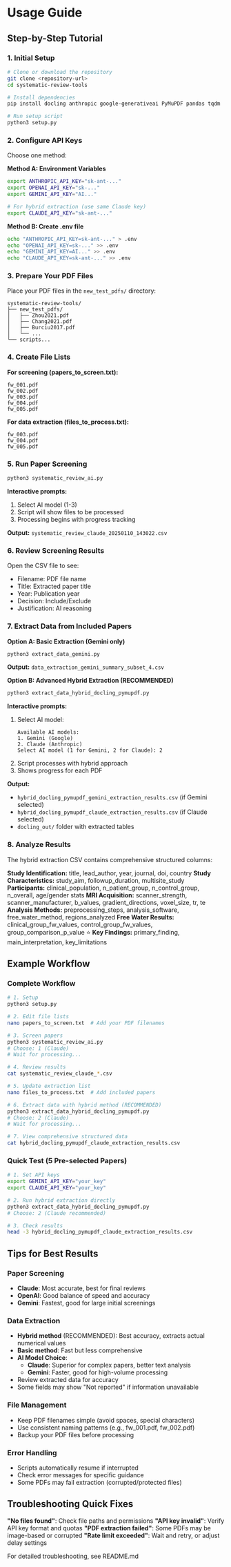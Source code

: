 # Usage Guide

## Step-by-Step Tutorial

### 1. Initial Setup

```bash
# Clone or download the repository
git clone <repository-url>
cd systematic-review-tools

# Install dependencies
pip install docling anthropic google-generativeai PyMuPDF pandas tqdm

# Run setup script
python3 setup.py
```

### 2. Configure API Keys

Choose one method:

**Method A: Environment Variables**
```bash
export ANTHROPIC_API_KEY="sk-ant-..."
export OPENAI_API_KEY="sk-..."
export GEMINI_API_KEY="AI..."

# For hybrid extraction (use same Claude key)
export CLAUDE_API_KEY="sk-ant-..."
```

**Method B: Create .env file**
```bash
echo "ANTHROPIC_API_KEY=sk-ant-..." > .env
echo "OPENAI_API_KEY=sk-..." >> .env
echo "GEMINI_API_KEY=AI..." >> .env
echo "CLAUDE_API_KEY=sk-ant-..." >> .env
```

### 3. Prepare Your PDF Files

Place your PDF files in the `new_test_pdfs/` directory:
```
systematic-review-tools/
├── new_test_pdfs/
│   ├── Zhou2021.pdf
│   ├── Chang2021.pdf
│   ├── Burciu2017.pdf
│   └── ...
└── scripts...
```

### 4. Create File Lists

**For screening (papers_to_screen.txt):**
```
fw_001.pdf
fw_002.pdf
fw_003.pdf
fw_004.pdf
fw_005.pdf
```

**For data extraction (files_to_process.txt):**
```
fw_003.pdf
fw_004.pdf
fw_005.pdf
```

### 5. Run Paper Screening

```bash
python3 systematic_review_ai.py
```

**Interactive prompts:**
1. Select AI model (1-3)
2. Script will show files to be processed
3. Processing begins with progress tracking

**Output:** `systematic_review_claude_20250110_143022.csv`

### 6. Review Screening Results

Open the CSV file to see:
- Filename: PDF file name
- Title: Extracted paper title
- Year: Publication year
- Decision: Include/Exclude
- Justification: AI reasoning

### 7. Extract Data from Included Papers

**Option A: Basic Extraction (Gemini only)**
```bash
python3 extract_data_gemini.py
```
**Output:** `data_extraction_gemini_summary_subset_4.csv`

**Option B: Advanced Hybrid Extraction (RECOMMENDED)**
```bash
python3 extract_data_hybrid_docling_pymupdf.py
```

**Interactive prompts:**
1. Select AI model:
   ```
   Available AI models:
   1. Gemini (Google)
   2. Claude (Anthropic)
   Select AI model (1 for Gemini, 2 for Claude): 2
   ```
2. Script processes with hybrid approach
3. Shows progress for each PDF

**Output:** 
- `hybrid_docling_pymupdf_gemini_extraction_results.csv` (if Gemini selected)
- `hybrid_docling_pymupdf_claude_extraction_results.csv` (if Claude selected)
- `docling_out/` folder with extracted tables

### 8. Analyze Results

The hybrid extraction CSV contains comprehensive structured columns:

**Study Identification:** title, lead_author, year, journal, doi, country
**Study Characteristics:** study_aim, followup_duration, multisite_study  
**Participants:** clinical_population, n_patient_group, n_control_group, n_overall, age/gender stats
**MRI Acquisition:** scanner_strength, scanner_manufacturer, b_values, gradient_directions, voxel_size, tr, te
**Analysis Methods:** preprocessing_steps, analysis_software, free_water_method, regions_analyzed
**Free Water Results:** clinical_group_fw_values, control_group_fw_values, group_comparison_p_value ⭐
**Key Findings:** primary_finding, main_interpretation, key_limitations

## Example Workflow

### Complete Workflow
```bash
# 1. Setup
python3 setup.py

# 2. Edit file lists
nano papers_to_screen.txt  # Add your PDF filenames

# 3. Screen papers
python3 systematic_review_ai.py
# Choose: 1 (Claude)
# Wait for processing...

# 4. Review results
cat systematic_review_claude_*.csv

# 5. Update extraction list
nano files_to_process.txt  # Add included papers

# 6. Extract data with hybrid method (RECOMMENDED)
python3 extract_data_hybrid_docling_pymupdf.py
# Choose: 2 (Claude)
# Wait for processing...

# 7. View comprehensive structured data
cat hybrid_docling_pymupdf_claude_extraction_results.csv
```

### Quick Test (5 Pre-selected Papers)
```bash
# 1. Set API keys
export GEMINI_API_KEY="your_key"
export CLAUDE_API_KEY="your_key"

# 2. Run hybrid extraction directly
python3 extract_data_hybrid_docling_pymupdf.py
# Choose: 2 (Claude recommended)

# 3. Check results
head -3 hybrid_docling_pymupdf_claude_extraction_results.csv
```

## Tips for Best Results

### Paper Screening
- **Claude**: Most accurate, best for final reviews
- **OpenAI**: Good balance of speed and accuracy
- **Gemini**: Fastest, good for large initial screenings

### Data Extraction
- **Hybrid method** (RECOMMENDED): Best accuracy, extracts actual numerical values
- **Basic method**: Fast but less comprehensive
- **AI Model Choice**: 
  - **Claude**: Superior for complex papers, better text analysis
  - **Gemini**: Faster, good for high-volume processing
- Review extracted data for accuracy
- Some fields may show "Not reported" if information unavailable

### File Management
- Keep PDF filenames simple (avoid spaces, special characters)
- Use consistent naming patterns (e.g., fw_001.pdf, fw_002.pdf)
- Backup your PDF files before processing

### Error Handling
- Scripts automatically resume if interrupted
- Check error messages for specific guidance
- Some PDFs may fail extraction (corrupted/protected files)

## Troubleshooting Quick Fixes

**"No files found"**: Check file paths and permissions
**"API key invalid"**: Verify API key format and quotas
**"PDF extraction failed"**: Some PDFs may be image-based or corrupted
**"Rate limit exceeded"**: Wait and retry, or adjust delay settings

For detailed troubleshooting, see README.md